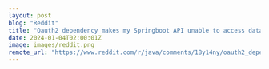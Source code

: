 ```yaml
---
layout: post
blog: "Reddit"
title: "Oauth2 dependency makes my Springboot API unable to access data from MongoDB database."
date: 2024-01-04T02:00:01Z
image: images/reddit.png
remote_url: "https://www.reddit.com/r/java/comments/18y14ny/oauth2_dependency_makes_my_springboot_api_unable/"
---
```

